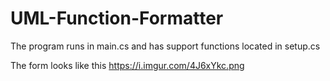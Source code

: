 # UML-Function-Formatter

The program runs in main.cs and has support functions located in setup.cs

The form looks like this  https://i.imgur.com/4J6xYkc.png
